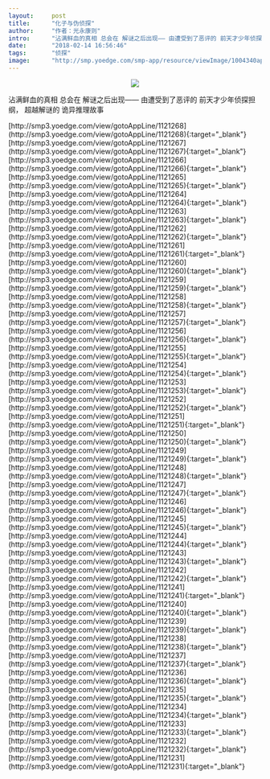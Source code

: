 ```yaml
---
layout:     post
title:      "化子与伪侦探"
author:     "作者：光永康则"
intro:      "沾满鲜血的真相 总会在 解谜之后出现—— 由遭受到了恶评的 前天才少年侦探担纲， 超越解谜的 诡异推理故事"
date:       "2018-02-14 16:56:46"
tags:       "侦探"
image:      "http://smp.yoedge.com/smp-app/resource/viewImage/1004340appline.png"
---
```

<div style="text-align: center">
<p><img src="http://smp.yoedge.com/smp-app/resource/viewImage/1004340appline.png"/></p>
</div>
<p class="post-meta">
<span>沾满鲜血的真相 总会在 解谜之后出现—— 由遭受到了恶评的 前天才少年侦探担纲， 超越解谜的 诡异推理故事</span>
</p>
[http://smp3.yoedge.com/view/gotoAppLine/1121268](http://smp3.yoedge.com/view/gotoAppLine/1121268){:target="_blank"}
[http://smp3.yoedge.com/view/gotoAppLine/1121267](http://smp3.yoedge.com/view/gotoAppLine/1121267){:target="_blank"}
[http://smp3.yoedge.com/view/gotoAppLine/1121266](http://smp3.yoedge.com/view/gotoAppLine/1121266){:target="_blank"}
[http://smp3.yoedge.com/view/gotoAppLine/1121265](http://smp3.yoedge.com/view/gotoAppLine/1121265){:target="_blank"}
[http://smp3.yoedge.com/view/gotoAppLine/1121264](http://smp3.yoedge.com/view/gotoAppLine/1121264){:target="_blank"}
[http://smp3.yoedge.com/view/gotoAppLine/1121263](http://smp3.yoedge.com/view/gotoAppLine/1121263){:target="_blank"}
[http://smp3.yoedge.com/view/gotoAppLine/1121262](http://smp3.yoedge.com/view/gotoAppLine/1121262){:target="_blank"}
[http://smp3.yoedge.com/view/gotoAppLine/1121261](http://smp3.yoedge.com/view/gotoAppLine/1121261){:target="_blank"}
[http://smp3.yoedge.com/view/gotoAppLine/1121260](http://smp3.yoedge.com/view/gotoAppLine/1121260){:target="_blank"}
[http://smp3.yoedge.com/view/gotoAppLine/1121259](http://smp3.yoedge.com/view/gotoAppLine/1121259){:target="_blank"}
[http://smp3.yoedge.com/view/gotoAppLine/1121258](http://smp3.yoedge.com/view/gotoAppLine/1121258){:target="_blank"}
[http://smp3.yoedge.com/view/gotoAppLine/1121257](http://smp3.yoedge.com/view/gotoAppLine/1121257){:target="_blank"}
[http://smp3.yoedge.com/view/gotoAppLine/1121256](http://smp3.yoedge.com/view/gotoAppLine/1121256){:target="_blank"}
[http://smp3.yoedge.com/view/gotoAppLine/1121255](http://smp3.yoedge.com/view/gotoAppLine/1121255){:target="_blank"}
[http://smp3.yoedge.com/view/gotoAppLine/1121254](http://smp3.yoedge.com/view/gotoAppLine/1121254){:target="_blank"}
[http://smp3.yoedge.com/view/gotoAppLine/1121253](http://smp3.yoedge.com/view/gotoAppLine/1121253){:target="_blank"}
[http://smp3.yoedge.com/view/gotoAppLine/1121252](http://smp3.yoedge.com/view/gotoAppLine/1121252){:target="_blank"}
[http://smp3.yoedge.com/view/gotoAppLine/1121251](http://smp3.yoedge.com/view/gotoAppLine/1121251){:target="_blank"}
[http://smp3.yoedge.com/view/gotoAppLine/1121250](http://smp3.yoedge.com/view/gotoAppLine/1121250){:target="_blank"}
[http://smp3.yoedge.com/view/gotoAppLine/1121249](http://smp3.yoedge.com/view/gotoAppLine/1121249){:target="_blank"}
[http://smp3.yoedge.com/view/gotoAppLine/1121248](http://smp3.yoedge.com/view/gotoAppLine/1121248){:target="_blank"}
[http://smp3.yoedge.com/view/gotoAppLine/1121247](http://smp3.yoedge.com/view/gotoAppLine/1121247){:target="_blank"}
[http://smp3.yoedge.com/view/gotoAppLine/1121246](http://smp3.yoedge.com/view/gotoAppLine/1121246){:target="_blank"}
[http://smp3.yoedge.com/view/gotoAppLine/1121245](http://smp3.yoedge.com/view/gotoAppLine/1121245){:target="_blank"}
[http://smp3.yoedge.com/view/gotoAppLine/1121244](http://smp3.yoedge.com/view/gotoAppLine/1121244){:target="_blank"}
[http://smp3.yoedge.com/view/gotoAppLine/1121243](http://smp3.yoedge.com/view/gotoAppLine/1121243){:target="_blank"}
[http://smp3.yoedge.com/view/gotoAppLine/1121242](http://smp3.yoedge.com/view/gotoAppLine/1121242){:target="_blank"}
[http://smp3.yoedge.com/view/gotoAppLine/1121241](http://smp3.yoedge.com/view/gotoAppLine/1121241){:target="_blank"}
[http://smp3.yoedge.com/view/gotoAppLine/1121240](http://smp3.yoedge.com/view/gotoAppLine/1121240){:target="_blank"}
[http://smp3.yoedge.com/view/gotoAppLine/1121239](http://smp3.yoedge.com/view/gotoAppLine/1121239){:target="_blank"}
[http://smp3.yoedge.com/view/gotoAppLine/1121238](http://smp3.yoedge.com/view/gotoAppLine/1121238){:target="_blank"}
[http://smp3.yoedge.com/view/gotoAppLine/1121237](http://smp3.yoedge.com/view/gotoAppLine/1121237){:target="_blank"}
[http://smp3.yoedge.com/view/gotoAppLine/1121236](http://smp3.yoedge.com/view/gotoAppLine/1121236){:target="_blank"}
[http://smp3.yoedge.com/view/gotoAppLine/1121235](http://smp3.yoedge.com/view/gotoAppLine/1121235){:target="_blank"}
[http://smp3.yoedge.com/view/gotoAppLine/1121234](http://smp3.yoedge.com/view/gotoAppLine/1121234){:target="_blank"}
[http://smp3.yoedge.com/view/gotoAppLine/1121233](http://smp3.yoedge.com/view/gotoAppLine/1121233){:target="_blank"}
[http://smp3.yoedge.com/view/gotoAppLine/1121232](http://smp3.yoedge.com/view/gotoAppLine/1121232){:target="_blank"}
[http://smp3.yoedge.com/view/gotoAppLine/1121231](http://smp3.yoedge.com/view/gotoAppLine/1121231){:target="_blank"}



